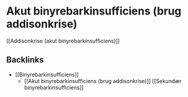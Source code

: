 # Akut binyrebarkinsufficiens (brug addisonkrise)
[[Addisonkrise (akut binyrebarkinsufficiens)]]
## Backlinks
* [[Binyrebarkinsufficiens]]
	* [[Akut binyrebarkinsufficiens (brug addisonkrise)]]
[[Sekundær binyrebarkinsufficiens]]

<!-- #anki/tag/med/Endocrinology #anki/deck/Medicine #anki/tag/med/GP -->

<!-- {BearID:28575047-6615-427A-8F3E-96BBACA7CA18-30450-00003B0791C64127} -->
